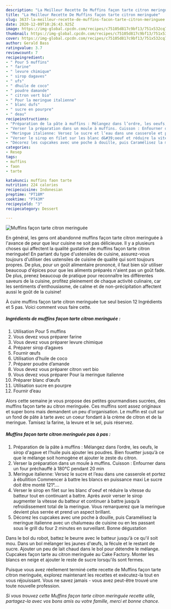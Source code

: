 ```yaml
---
description: "La Meilleur Recette De Muffins façon tarte citron meringuée"
title: "La Meilleur Recette De Muffins façon tarte citron meringuée"
slug: 3637-la-meilleur-recette-de-muffins-facon-tarte-citron-meringuee
date: 2020-12-09T10:26:43.925Z
image: https://img-global.cpcdn.com/recipes/c75105d817c9bf13/751x532cq70/muffins-facon-tarte-citron-meringuee-photo-principale-de-la-recette.jpg
thumbnail: https://img-global.cpcdn.com/recipes/c75105d817c9bf13/751x532cq70/muffins-facon-tarte-citron-meringuee-photo-principale-de-la-recette.jpg
cover: https://img-global.cpcdn.com/recipes/c75105d817c9bf13/751x532cq70/muffins-facon-tarte-citron-meringuee-photo-principale-de-la-recette.jpg
author: Gerald Bass
ratingvalue: 3.7
reviewcount: 7
recipeingredient:
- " Pour 5 muffins"
- " farine"
- " levure chimique"
- " sirop dagaves"
- " ufs"
- " dhuile de coco"
- " poudre damande"
- " citron vert bio"
- " Pour la meringue italienne"
- " blanc dufs"
- " sucre en pourpre"
- " deau"
recipeinstructions:
- "Préparation de la pâte à muffins : Mélangez dans l’ordre, les oeufs, le sirop d&#39;agave et l’huile puis ajouter les poudres. Bien fouetter jusqu’à ce que le mélange soit homogène et ajouter le zeste du citron."
- "Verser la préparation dans un moule à muffins. Cuisson : Enfourner dans un four préchauffé à 180°C pendant 20 min"
- "Meringue italienne: Versez le sucre et l’eau dans une casserole et portez à ébullition Commencer à battre les blancs en puissance maxi Le sucre doit être monté 121°...."
- "Verser le sirop en filet sur les blanc d&#39;oeuf et réduire la vitesse du batteur tout en continuant a battre. Après avoir verser le sirop augmenter la vitesse du batteur et continuer à battre jusqu’à refroidissement total de la meringue. Vous remarquerez que la meringue devient plus serrée et prend un aspect brillant."
- "Décorez les cupcakes avec une poche à douille, puis Caramélisez la meringue italienne avec un chalumeau de cuisine ou en les passant sous le grill du four 2 minutes en surveillant. Bonne dégustation"
categories:
- Resep
tags:
- muffins
- faon
- tarte

katakunci: muffins faon tarte 
nutrition: 224 calories
recipecuisine: Indonesian
preptime: "PT18M"
cooktime: "PT43M"
recipeyield: "3"
recipecategory: Dessert

---
```



![Muffins façon tarte citron meringuée](https://img-global.cpcdn.com/recipes/c75105d817c9bf13/751x532cq70/muffins-facon-tarte-citron-meringuee-photo-principale-de-la-recette.jpg)

En général, les gens ont abandonné muffins façon tarte citron meringuée à l'avance de peur que leur cuisine ne soit pas délicieuse. Il y a plusieurs choses qui affectent la qualité gustative de muffins façon tarte citron meringuée! En partant du type d'ustensiles de cuisine, assurez-vous toujours d'utiliser des ustensiles de cuisine de qualité qui sont toujours propres. De plus, pour un goût alimentaire prononcé, il faut bien sûr utiliser beaucoup d'épices pour que les aliments préparés n'aient pas un goût fade. De plus, prenez beaucoup de pratique pour reconnaître les différentes saveurs de la cuisine, profitez pleinement de chaque activité culinaire, car les sentiments d'enthousiasme, de calme et de non-précipitation affectent aussi le goût de la cuisine!

<!--inarticleads1-->

À cuire muffins façon tarte citron meringuée tue seul besion 12 Ingrédients et 5 pas. Voici comment vous faire cette.

##### Ingrédients de muffins façon tarte citron meringuée :

1. Utilisation  Pour 5 muffins
1. Vous devez vous préparer  farine
1. Vous devez vous préparer  levure chimique
1. Préparer  sirop d’agaves
1. Fournir  œufs
1. Utilisation  d’huile de coco
1. Préparer  poudre d’amande
1. Vous devez vous préparer  citron vert bio
1. Vous devez vous préparer  Pour la meringue italienne
1. Préparer  blanc d’œufs
1. Utilisation  sucre en pourpre
1. Fournir  d’eau


Alors cette semaine je vous propose des petites gourmandises sucrées, des muffins façon tarte au citron meringuée. Ces muffins sont assez originaux et super bons mais demandent un peu d&#39;organisation. Le muffin est cuit sur un fond de pâte à tarte avec un coeur fondant à la crème de citron et de la meringue. Tamisez la farine, la levure et le sel, puis réservez. 

<!--inarticleads2-->

##### Muffins façon tarte citron meringuée pas à pas :

1. Préparation de la pâte à muffins : Mélangez dans l’ordre, les oeufs, le sirop d&#39;agave et l’huile puis ajouter les poudres. Bien fouetter jusqu’à ce que le mélange soit homogène et ajouter le zeste du citron.
1. Verser la préparation dans un moule à muffins. Cuisson : Enfourner dans un four préchauffé à 180°C pendant 20 min
1. Meringue italienne: Versez le sucre et l’eau dans une casserole et portez à ébullition Commencer à battre les blancs en puissance maxi Le sucre doit être monté 121°....
1. Verser le sirop en filet sur les blanc d&#39;oeuf et réduire la vitesse du batteur tout en continuant a battre. Après avoir verser le sirop augmenter la vitesse du batteur et continuer à battre jusqu’à refroidissement total de la meringue. Vous remarquerez que la meringue devient plus serrée et prend un aspect brillant.
1. Décorez les cupcakes avec une poche à douille, puis Caramélisez la meringue italienne avec un chalumeau de cuisine ou en les passant sous le grill du four 2 minutes en surveillant. Bonne dégustation


Dans le bol du robot, battez le beurre avec le batteur jusqu&#39;à ce qu&#39;il soit mou. Dans un bol mélanger les jaunes d&#39;œufs, la fécule et le restant de sucre. Ajouter un peu de lait chaud dans le bol pour détendre le mélange. Cupcakes façon tarte au citron meringuée au Cake Factory. Monter les blancs en neige et ajouter le reste de sucre lorsqu&#39;ils sont fermes. 

<!--inarticleads1-->

<p>
Puisque vous avez réellement terminé cette recette de Muffins façon tarte citron meringuée, explorez maintenant les recettes et exécutez-la tout en vous réjouissant. Vous ne savez jamais - vous avez peut-être trouvé une toute nouvelle profession.
</p>

<p>
<i>Si vous trouvez cette Muffins façon tarte citron meringuée recette utile, partagez-la avec vos bons amis ou votre famille, merci et bonne chance.</i>
</p>
